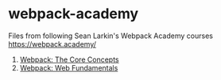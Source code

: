 # webpack-academy
Files from following Sean Larkin's Webpack Academy courses 
https://webpack.academy/

1. [Webpack: The Core Concepts](../core-concepts)
2. [Webpack: Web Fundamentals](../web-fundamentals) 

